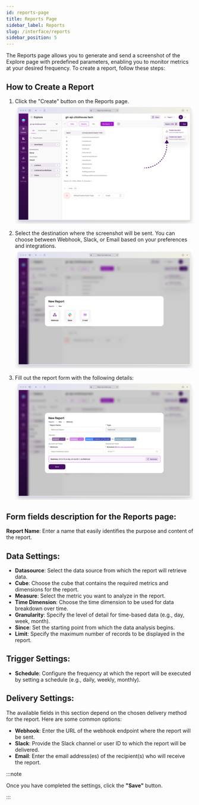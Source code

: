 ```yaml
---
id: reports-page
title: Reports Page
sidebar_label: Reports
slug: /interface/reports
sidebar_position: 5
---
```


The Reports page allows you to generate and send a screenshot of the Explore page with predefined parameters, enabling you to monitor metrics at your desired frequency. To create a report, follow these steps:

## How to Create a Report

1. Click the "Create" button on the Reports page.
![Reports Page](/docs/interface/img/report1.png)

2. Select the destination where the screenshot will be sent. You can choose between Webhook, Slack, or Email based on your preferences and integrations.
![Reports Destination](/docs/interface/img/report2.png)

3. Fill out the report form with the following details:
![Reports Form](/docs/interface/img/report3.png)

## Form fields description for the Reports page:

**Report Name**: Enter a name that easily identifies the purpose and content of the report.


  ## Data Settings:

   - **Datasource**: Select the data source from which the report will retrieve data.
   - **Cube**: Choose the cube that contains the required metrics and dimensions for the report.
   - **Measure**: Select the metric you want to analyze in the report.
   - **Time Dimension**: Choose the time dimension to be used for data breakdown over time.
   - **Granularity**: Specify the level of detail for time-based data (e.g., day, week, month).
   - **Since**: Set the starting point from which the data analysis begins.
   - **Limit**: Specify the maximum number of records to be displayed in the report.
  

  ## Trigger Settings:
  - **Schedule**: Configure the frequency at which the report will be executed by setting a schedule (e.g., daily, weekly, monthly).
  

  ## Delivery Settings:

   The available fields in this section depend on the chosen delivery method for the report. Here are some common options:

   - **Webhook**: Enter the URL of the webhook endpoint where the report will be sent.
   - **Slack**: Provide the Slack channel or user ID to which the report will be delivered.
   - **Email**: Enter the email address(es) of the recipient(s) who will receive the report.

:::note

Once you have completed the settings, click the **"Save"** button.

:::